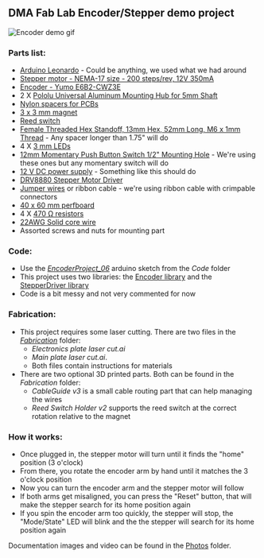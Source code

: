 ## DMA Fab Lab Encoder/Stepper demo project

![Encoder demo gif](/Photos/Encoder.gif)

### Parts list:

- [Arduino Leonardo](https://store.arduino.cc/products/arduino-leonardo-with-headers) - Could be anything, we used what we had around
- [Stepper motor - NEMA-17 size - 200 steps/rev, 12V 350mA](https://www.adafruit.com/product/324)
- [Encoder - Yumo E6B2-CWZ3E](https://www.mouser.com/datasheet/2/307/e6b2-c_ds_csm491-25665.pdf)
- 2 X [Pololu Universal Aluminum Mounting Hub for 5mm Shaft](https://www.pololu.com/product/1203)
- [Nylon spacers for PCBs](https://www.amazon.com/Lystaii-Standoff-Motherboard-Standoffs-Assortment/dp/B08LPYR49C/ref=sr_1_3?keywords=pcb%2Bspacers&qid=1702333765&sr=8-3&th=1)
- [3 x 3 mm magnet](https://www.amazon.com/FINDMAG-Magnets-Magnetic-Whiteboard-Refrigerator/dp/B092MCQ3NL/ref=sr_1_3?crid=3TSIQPVJFTKLE&keywords=3mm%2Bmagnets&qid=1702333936&sprefix=3mm%2Bmagnet%2Caps%2C128&sr=8-3&th=1)
- [Reed switch](https://www.sparkfun.com/products/8642)
- [Female Threaded Hex Standoff, 13mm Hex, 52mm Long, M6 x 1mm Thread](https://www.mcmaster.com/94868A778/) - Any spacer longer than 1.75" will do
- 4 X [3 mm LEDs](https://www.adafruit.com/product/778)
- [12mm Momentary Push Button Switch 1/2" Mounting Hole](https://www.amazon.com/Twidec-Waterproof-Momentary-Pre-soldered-PBS-33B-BK-X/dp/B099ML1F48/ref=sr_1_14?crid=3R8W9XJ4TM3QT&keywords=button%2Bswitch&qid=1702334727&sprefix=button%2Bswitch%2Caps%2C130&sr=8-14&th=1) - We're using these ones but any momentary switch will do
- [12 V DC power supply](https://www.adafruit.com/product/2591) - Something like this should do
- [DRV8880 Stepper Motor Driver](https://www.pololu.com/product/2971)
- [Jumper wires](https://www.adafruit.com/product/1957) or ribbon cable - we're using ribbon cable with crimpable connectors
- [40 x 60 mm perfboard](https://www.amazon.com/MECCANIXITY-Prototyping-Soldering-Electronic-40mmx60mm/dp/B09NR8F8HX)
- 4 X [470 Ω resistors](https://www.adafruit.com/product/2781)
- [22AWG Solid core wire](https://www.adafruit.com/product/2988) 
- Assorted screws and nuts for mounting part


### Code:

- Use the [*EncoderProject_06*](/Code/EncoderProject_06) arduino sketch from the *Code* folder
- This project uses two libraries: the [Encoder library](https://github.com/PaulStoffregen/Encoder) and the [StepperDriver library](https://github.com/laurb9/StepperDriver/tree/master)
- Code is a bit messy and not very commented for now

### Fabrication:

- This project requires some laser cutting. There are two files in the [*Fabrication*](/Fabrication) folder: 
    - *Electronics plate laser cut.ai* 
    - *Main plate laser cut.ai*. 
    - Both files contain instructions for materials
- There are two optional 3D printed parts. Both can be found in the *Fabrication* folder:
    - *CableGuide v3* is a small cable routing part that can help managing the wires
    -  *Reed Switch Holder v2* supports the reed switch at the correct rotation relative to the magnet

### How it works:

- Once plugged in, the stepper motor will turn until it finds the "home" position (3 o'clock)
- From there, you rotate the encoder arm by hand until it matches the 3 o'clock position
- Now you can turn the encoder arm and the stepper motor will follow
- If both arms get misaligned, you can press the "Reset" button, that will make the stepper search for its home position again
- If you spin the encoder arm too quickly, the stepper will stop, the "Mode/State" LED will blink and the the stepper will search for its home position again

Documentation images and video can be found in the [Photos](/Photos/) folder. 






